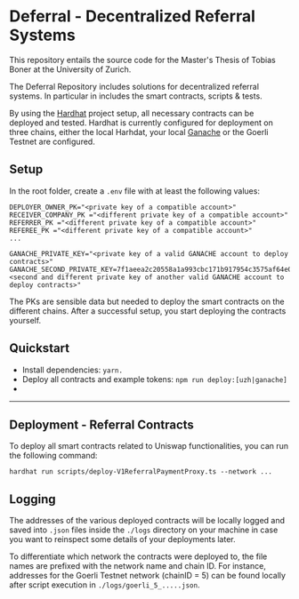 # Deferral - Decentralized Referral Systems

This repository entails the source code for the Master's Thesis of Tobias Boner at the University of Zurich.

The Deferral Repository includes solutions for decentralized referral systems.
In particular in includes the smart contracts, scripts & tests.

By using the [Hardhat](https://hardhat.org/) project setup, all necessary contracts can be deployed and tested.
Hardhat is currently configured for deployment on three chains,
either the local Harhdat, your local [Ganache](https://trufflesuite.com/ganache/) or the Goerli Testnet are configured.

## Setup

In the root folder, create a `.env` file with at least the following values:

```  
DEPLOYER_OWNER_PK="<private key of a compatible account>"  
RECEIVER_COMPANY_PK ="<different private key of a compatible account>"  
REFERRER_PK ="<different private key of a compatible account>"  
REFEREE_PK ="<different private key of a compatible account>"  
...
```  

```  
GANACHE_PRIVATE_KEY="<private key of a valid GANACHE account to deploy contracts>"  
GANACHE_SECOND_PRIVATE_KEY=7f1aeea2c20558a1a993cbc171b917954c3575af64e0c98afb7fbd5289516325="<second and different private key of another valid GANACHE account to deploy contracts>"  
```  

The PKs are sensible data but needed to deploy the smart contracts on the different chains.
After a successful setup, you start deploying the contracts yourself.

## Quickstart

- Install dependencies: `yarn.`
- Deploy all contracts and example tokens: `npm run deploy:[uzh|ganache]`
-

---

## Deployment - Referral Contracts

To deploy all smart contracts related to Uniswap functionalities, you can run the following command:

``` 
hardhat run scripts/deploy-V1ReferralPaymentProxy.ts --network ...      
```   

## Logging

The addresses of the various deployed contracts will be locally logged and saved into `.json` files inside the `./logs`
directory on your machine in case you want to reinspect some details of your deployments later.

To differentiate which network the contracts were deployed to, the file names are prefixed with the network name and
chain ID.
For instance, addresses for the Goerli Testnet network (chainID = 5) can be found locally after script execution
in `./logs/goerli_5_.....json`.  
  
